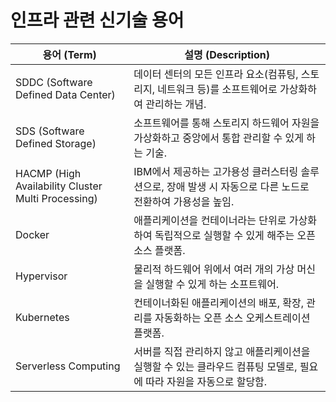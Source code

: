 # 인프라 관련 신기술 용어

| 용어 (Term)                                        | 설명 (Description)                                                                                                  |
| -------------------------------------------------- | ------------------------------------------------------------------------------------------------------------------- |
| SDDC (Software Defined Data Center)                | 데이터 센터의 모든 인프라 요소(컴퓨팅, 스토리지, 네트워크 등)를 소프트웨어로 가상화하여 관리하는 개념.              |
| SDS (Software Defined Storage)                     | 소프트웨어를 통해 스토리지 하드웨어 자원을 가상화하고 중앙에서 통합 관리할 수 있게 하는 기술.                       |
| HACMP (High Availability Cluster Multi Processing) | IBM에서 제공하는 고가용성 클러스터링 솔루션으로, 장애 발생 시 자동으로 다른 노드로 전환하여 가용성을 높임.          |
| Docker                                             | 애플리케이션을 컨테이너라는 단위로 가상화하여 독립적으로 실행할 수 있게 해주는 오픈 소스 플랫폼.                    |
| Hypervisor                                         | 물리적 하드웨어 위에서 여러 개의 가상 머신을 실행할 수 있게 하는 소프트웨어.                                        |
| Kubernetes                                         | 컨테이너화된 애플리케이션의 배포, 확장, 관리를 자동화하는 오픈 소스 오케스트레이션 플랫폼.                          |
| Serverless Computing                               | 서버를 직접 관리하지 않고 애플리케이션을 실행할 수 있는 클라우드 컴퓨팅 모델로, 필요에 따라 자원을 자동으로 할당함. |
